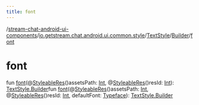 ```yaml
---
title: font
---
```

/[stream-chat-android-ui-components](../../../index.md)/[io.getstream.chat.android.ui.common.style](../../index.md)/[TextStyle](../index.md)/[Builder](index.md)/[font](font.md)  
  
  
  
# font  
fun [font](font.md)(@[StyleableRes](https://developer.android.com/reference/kotlin/androidx/annotation/StyleableRes.html)()assetsPath: [Int](https://kotlinlang.org/api/latest/jvm/stdlib/kotlin/-int/index.html), @[StyleableRes](https://developer.android.com/reference/kotlin/androidx/annotation/StyleableRes.html)()resId: [Int](https://kotlinlang.org/api/latest/jvm/stdlib/kotlin/-int/index.html)): [TextStyle.Builder](index.md)fun [font](font.md)(@[StyleableRes](https://developer.android.com/reference/kotlin/androidx/annotation/StyleableRes.html)()assetsPath: [Int](https://kotlinlang.org/api/latest/jvm/stdlib/kotlin/-int/index.html), @[StyleableRes](https://developer.android.com/reference/kotlin/androidx/annotation/StyleableRes.html)()resId: [Int](https://kotlinlang.org/api/latest/jvm/stdlib/kotlin/-int/index.html), defaultFont: [Typeface](https://developer.android.com/reference/kotlin/android/graphics/Typeface.html)): [TextStyle.Builder](index.md)
